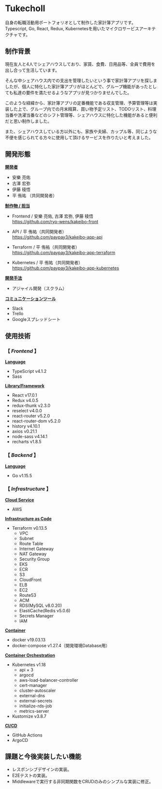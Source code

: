 # Tukecholl
自身の転職活動用ポートフォリオとして制作した家計簿アプリです。  
Typescript, Go, React, Redux, Kubernetesを用いたマイクロサービスアーキテクチャです。

## 制作背景
現在友人と4人でシェアハウスしており、家賃、食費、日用品等、全員で費用を出し合って生活しています。  

そんな中シェアハウス内での支出を管理したいという事で家計簿アプリを探しましたが、個人に特化した家計簿アプリがほとんどで、グループ機能があったとしても私達の要件を満たせるようなアプリが見つかりませんでした。  

このような経緯から、家計簿アプリの定番機能である収支管理、予算管理等は実装した上で、グループ内での月末精算、買い物予定リスト、TODOリスト、料理当番や洗濯当番などのシフト管理等、シェアハウスに特化した機能があると便利だと思い制作しました。  

また、シェアハウスしている方以外にも、家族や夫婦、カップル等、同じような不便を感じられてる方々に使用して頂けるサービスを作りたいと考えました。

## 開発形態
**<ins>開発者</ins>**
- 安樂 亮佑  
- 古澤 宏弥  
- 伊藤 稜悟
- 平 侑祐  （共同開発者）

**<ins>制作物 / 担当</ins>**
- Frontend / 安樂 亮佑, 古澤 宏弥, 伊藤 稜悟  
https://github.com/ryo-wens/kakeibo-front

- API / 平 侑祐（共同開発者）  
https://github.com/paypay3/kakeibo-app-api

- Terraform / 平 侑祐（共同開発者）  
https://github.com/paypay3/kakeibo-app-terraform

- Kubernetes / 平 侑祐（共同開発者）  
https://github.com/paypay3/kakeibo-app-kubernetes


**<ins>開発手法</ins>**
- アジャイル開発（スクラム）

**<ins>コミュニケーションツール</ins>**
- Slack
- Trello
- Googleスプレッドシート

## 使用技術
### 【 _Frontend_ 】
**<ins>Language</ins>**
- TypeScript v4.1.2
- Sass

**<ins>Library/Framework</ins>**
- React v17.0.1
- Redux v4.0.5
- redux-thunk v2.3.0
- reselect v4.0.0
- react-router v5.2.0
- react-router-dom v5.2.0
- history v4.10.1
- axios v0.21.1
- node-sass v4.14.1
- recharts v1.8.5

### 【 _Backend_ 】
**<ins>Language</ins>**
- Go v1.15.5

### 【 _Infrastructure_ 】
**<ins>Cloud Service</ins>**
- AWS

**<ins>Infrastructure as Code</ins>**
- Terraform v0.13.5
    - VPC
    - Subnet
    - Route Table
    - Internet Gateway
    - NAT Gateway
    - Security Group
    - EKS
    - ECR
    - S3
    - CloudFront
    - ELB
    - EC2
    - Route53
    - ACM
    - RDS(MySQL v8.0.20)
    - ElastiCache(Redis v5.0.6)
    - Secrets Manager
    - IAM

**<ins>Container</ins>**
- docker v19.03.13
- docker-compose v1.27.4（開発環境Database用）

**<ins>Container Orchestration</ins>**
- Kubernetes v1.18
    - api × 3
    - argocd
    - aws-load-balancer-controller
    - cert-manager
    - cluster-autoscaler
    - external-dns
    - external-secrets
    - initialize-rds-job
    - metrics-server
- Kustomize v3.8.7

**<ins>CI/CD</ins>**
- GitHub Actions
- ArgoCD

## 課題と今後実装したい機能
- レスポンシブデザインの実装。
- E2Eテストの実装。 
- Middlewareで実行する非同期関数をCRUDのみのシンプルな実装に修正。